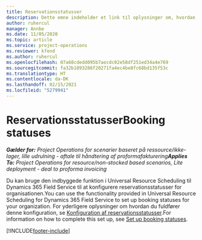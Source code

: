 ```yaml
---
title: Reservationsstatusser
description: Dette emne indeholder et link til oplysninger om, hvordan du konfigurerer reservationsstatusser i Project Operations.
author: ruhercul
manager: Annbe
ms.date: 11/05/2020
ms.topic: article
ms.service: project-operations
ms.reviewer: kfend
ms.author: ruhercul
ms.openlocfilehash: 07a68cdedd095b7aecdc02e58df251ed34a4e769
ms.sourcegitcommit: fa32b1893286f20271fa4ec4be8fc68bd135f53c
ms.translationtype: HT
ms.contentlocale: da-DK
ms.lasthandoff: 02/15/2021
ms.locfileid: "5279941"
---
```

# <a name="booking-statuses"></a><span data-ttu-id="239c6-103">Reservationsstatusser</span><span class="sxs-lookup"><span data-stu-id="239c6-103">Booking statuses</span></span>

<span data-ttu-id="239c6-104">_**Gælder for:** Project Operations for scenarier baseret på ressource/ikke-lager, lille udrulning - aftale til håndtering af proformafakturering_</span><span class="sxs-lookup"><span data-stu-id="239c6-104">_**Applies To:** Project Operations for resource/non-stocked based scenarios, Lite deployment - deal to proforma invoicing_</span></span>

<span data-ttu-id="239c6-105">Du kan bruge den indbyggede funktion i Universal Resource Scheduling til Dynamics 365 Field Service til at konfigurere reservationsstatusser for organisationen.</span><span class="sxs-lookup"><span data-stu-id="239c6-105">You can use the functionality provided in Universal Resource Scheduling for Dynamics 365 Field Service to set up booking statuses for your organization.</span></span> <span data-ttu-id="239c6-106">For yderligere oplysninger om hvordan du fuldfører denne konfiguration, se [Konfiguration af reservationsstatusser](https://docs.microsoft.com/dynamics365/field-service/set-up-booking-statuses).</span><span class="sxs-lookup"><span data-stu-id="239c6-106">For information on how to complete this set up, see [Set up booking statuses](https://docs.microsoft.com/dynamics365/field-service/set-up-booking-statuses).</span></span>


[!INCLUDE[footer-include](../includes/footer-banner.md)]